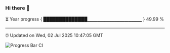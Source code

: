 ### Hi there 👋

⏳ Year progress { ██████████████▁▁▁▁▁▁▁▁▁▁▁▁▁▁▁▁ } 49.99 %

---

⏰ Updated on Wed, 02 Jul 2025 10:47:05 GMT

![Progress Bar CI](https://github.com/IshwaranRudhara/GIT-ACTION/workflows/Progress%20Bar%20CI/badge.svg)
